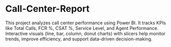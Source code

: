 # Call-Center-Report
This project analyzes call center performance using Power BI. It tracks KPIs like Total Calls, FCR %, CSAT %, Service Level, and Agent Performance. Interactive visuals (line, bar, column, donut charts) with slicers help monitor trends, improve efficiency, and support data-driven decision-making.
